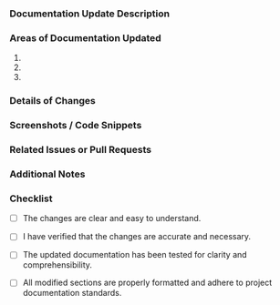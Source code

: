 ### Documentation Update Description

<!-- Provide a brief description of what the documentation update entails and the reason for the changes. -->

### Areas of Documentation Updated

<!-- List the sections or pages of the documentation that have been updated. -->

1.
2.
3.

### Details of Changes

<!-- Describe the specific changes made to the documentation. Include reasons for changes, if not obvious. -->

### Screenshots / Code Snippets

<!-- If applicable, add screenshots or code snippets to help explain the changes. -->

### Related Issues or Pull Requests

<!-- Link any related issues or previous pull requests that are relevant to this documentation update. -->

### Additional Notes

<!-- Include any additional information that might be helpful for reviewers. -->

### Checklist

- [ ] The changes are clear and easy to understand.
- [ ] I have verified that the changes are accurate and necessary.
- [ ] The updated documentation has been tested for clarity and comprehensibility.
- [ ] All modified sections are properly formatted and adhere to project documentation standards.


